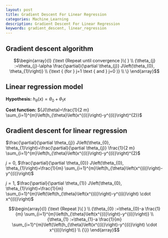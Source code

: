 ```yaml
---
layout: post
title: Gradient Descent For Linear Regression
categories: Machine_Learning
description: Gradient Descent For Linear Regression
keywords: gradient_descent, linear_regression
---
```



## Gradient descent algorithm

$$\begin{array}{l}
{\text {Repeat until convergence }\{ } \\ 
{\theta_{j} :=\theta_{j}-\alpha \frac{\partial}{\partial \theta_{j}} J\left(\theta_{0}, \theta_{1}\right)} \\ 
{\text { (for } j=1 \text { and } j=0 )} \\ 
\}  
\end{array}$$


## Linear regression model

**Hypothesis:** ${h_{\theta}(x)=\theta_{0}+\theta_{1} x}$ 

**Cost function:** ${J(\theta)=\frac{1}{2 m} \sum_{i=1}^{m}\left(h_{\theta}\left(x^{(i)}\right)-y^{(i)}\right)^{2}}$

## Gradient descent for linear regression

$\frac{\partial}{\partial \theta_{j}} J\left(\theta_{0}, \theta_{1}\right)=\frac{\partial}{\partial \theta_{j}} \frac{1}{2 m} \sum_{i=1}^{m}\left(h_{\theta}\left(x^{(i)}\right)-y^{(i)}\right)^{2}$

$j=0$, $\frac{\partial}{\partial \theta_{0}} J\left(\theta_{0}, \theta_{1}\right)=\frac{1}{m} \sum_{i=1}^{m}\left(h_{\theta}\left(x^{(i)}\right)-y^{(i)}\right)$

$j=1$, $\frac{\partial}{\partial \theta_{1}} J\left(\theta_{0}, \theta_{1}\right)=\frac{1}{m} \sum_{i=1}^{m}\left(\left(h_{\theta}\left(x^{(i)}\right)-y^{(i)}\right) \cdot x^{(i)}\right)$

$$\begin{array}{l}
{\text {Repeat }\{ } \\ 
{\theta_{0} :=\theta_{0}-a \frac{1}{m} \sum_{i=1}^{m}\left(h_{\theta}\left(x^{(i)}\right)-y^{(i)}\right)} \\ 
{\theta_{1} :=\theta_{1}-a \frac{1}{m} \sum_{i=1}^{m}\left(\left(h_{\theta}\left(x^{(i)}\right)-y^{(i)}\right) \cdot x^{(i)}\right)} \\ 
{\}}
\end{array}$$